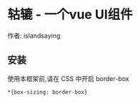 # 轱辘 - 一个vue UI组件

作者: islandsaying

## 安装

使用本框架前,请在 CSS 中开启 border-box

```
*{box-sizing: border-box}
```